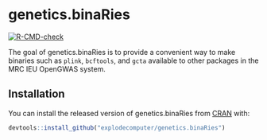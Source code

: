 # genetics.binaRies

<!-- badges: start -->
[![R-CMD-check](https://github.com/explodecomputer/genetics.binaRies/workflows/R-CMD-check/badge.svg)](https://github.com/explodecomputer/genetics.binaRies/actions)
<!-- badges: end -->

The goal of genetics.binaRies is to provide a convenient way to make binaries 
such as `plink`, `bcftools`, and `gcta` available to other packages in the 
MRC IEU OpenGWAS system.

## Installation

You can install the released version of genetics.binaRies from [CRAN](https://CRAN.R-project.org) with:

``` r
devtools::install_github("explodecomputer/genetics.binaRies")
```
